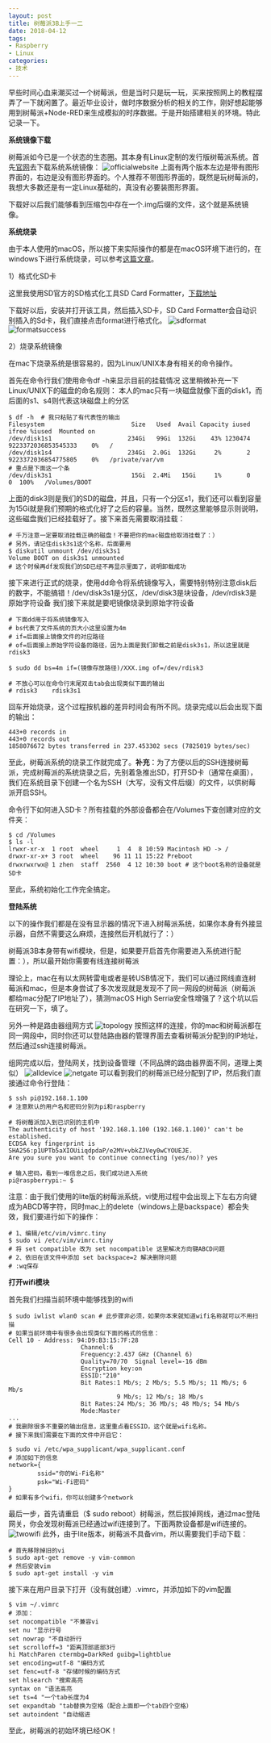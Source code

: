 ```yaml
---
layout: post
title: 树莓派3B上手一二
date: 2018-04-12
tags: 
- Raspberry
- Linux
categories: 
- 技术
---
```


早些时间心血来潮买过一个树莓派，但是当时只是玩一玩，买来按照网上的教程摆弄了一下就闲置了。最近毕业设计，做时序数据分析的相关的工作，刚好想起能够用到树莓派+Node-RED来生成模拟的时序数据。于是开始搭建相关的环境。特此记录一下。

<!-- more -->

**系统镜像下载**

树莓派如今已是一个状态的生态圈。其本身有Linux定制的发行版树莓派系统。首先[官网](https://www.raspberrypi.org/downloads/raspbian/)去下载系统系统镜像：
![officialwebsite](https://static-res.zhen.wang/images/post/2018-04-12-raspberry-system/officialwebsite.png)
上面有两个版本左边是带有图形界面的，右边是没有图形界面的。个人推荐不带图形界面的，既然是玩树莓派的，我想大多数还是有一定Linux基础的，真没有必要装图形界面。

下载好以后我们能够看到压缩包中存在一个.img后缀的文件，这个就是系统镜像。

**系统烧录**

由于本人使用的macOS，所以接下来实际操作的都是在macOS环境下进行的，在windows下进行系统烧录，可以参考[这篇文章](https://blog.csdn.net/u012313335/article/details/53405734)。

1）格式化SD卡

这里我使用SD官方的SD格式化工具SD Card Formatter，[下载地址](https://www.sdcard.org/chs/downloads/formatter_4/index.html)

下载好以后，安装并打开该工具，然后插入SD卡，SD Card Formatter会自动识别插入的Sd卡，我们直接点击format进行格式化。
![sdformat](https://static-res.zhen.wang/images/post/2018-04-12-raspberry-system/sdformat.png)
![formatsuccess](https://static-res.zhen.wang/images/post/2018-04-12-raspberry-system/formatsuccess.png)

2）烧录系统镜像

在mac下烧录系统是很容易的，因为Linux/UNIX本身有相关的命令操作。

首先在命令行我们使用命令df -h来显示目前的挂载情况
这里稍微补充一下Linux/UNIX下的磁盘的命名规则：
本人的mac只有一块磁盘就像下面的disk1，而后面的s1、s4则代表这块磁盘上的分区
```shell
$ df -h  # 我只粘贴了有代表性的输出
Filesystem                        Size   Used  Avail Capacity iused               ifree %iused  Mounted on
/dev/disk1s1                     234Gi   99Gi  132Gi    43% 1230474 9223372036853545333    0%   /
/dev/disk1s4                     234Gi  2.0Gi  132Gi     2%       2 9223372036854775805    0%   /private/var/vm
# 重点是下面这一个条
/dev/disk3s1                      15Gi  2.4Mi   15Gi     1%       0                   0  100%   /Volumes/BOOT
```
上面的disk3则是我们的SD的磁盘，并且，只有一个分区s1，我们还可以看到容量为15Gi就是我们预期的格式化好了之后的容量。当然，既然这里能够显示则说明，这些磁盘我们已经挂载好了。接下来首先需要取消挂载：
```shell
# 千万注意一定要取消挂载正确的磁盘！不要把你的mac磁盘给取消挂载了：）
# 另外，请记住disk3s1这个名称，后面要用
$ diskutil unmount /dev/disk3s1
Volume BOOT on disk3s1 unmounted
# 这个时候再df发现我们的SD已经不再显示里面了，说明卸载成功
```
接下来进行正式的烧录，使用dd命令将系统镜像写入，需要特别特别注意disk后的数字，不能搞错！/dev/disk3s1是分区，/dev/disk3是块设备，/dev/rdisk3是原始字符设备
我们接下来就是要吧镜像烧录到原始字符设备
```shell
# 下面dd用于将系统镜像写入
# bs代表了文件系统的页大小这里设置为4m
# if=后面接上镜像文件的对应路径
# of=后面接上原始字符设备的路径，因为上面是我们卸载之前是disk3s1，所以这里就是rdisk3

$ sudo dd bs=4m if=(镜像存放路径)/XXX.img of=/dev/rdisk3

# 不放心可以在命令行末尾双击tab会出现类似下面的输出
# rdisk3    rdisk3s1
```
回车开始烧录，这个过程按机器的差异时间会有所不同。烧录完成以后会出现下面的输出：
```shell
443+0 records in
443+0 records out
1858076672 bytes transferred in 237.453302 secs (7825019 bytes/sec)
```
至此，树莓派系统的烧录工作就完成了。**补充**：为了方便以后的SSH连接树莓派，完成树莓派的系统烧录之后，先别着急推出SD，打开SD卡（通常在桌面），我们在系统目录下创建一个名为SSH（大写，没有文件后缀）的文件，以供树莓派开启SSH。

命令行下如何进入SD卡？所有挂载的外部设备都会在/Volumes下查创建对应的文件夹：

```shell
$ cd /Volumes
$ ls -l
lrwxr-xr-x  1 root  wheel     1  4  8 10:59 Macintosh HD -> /
drwxr-xr-x+ 3 root  wheel    96 11 11 15:22 Preboot
drwxrwxrwx@ 1 zhen  staff  2560  4 12 10:30 boot # 这个boot名称的设备就是SD卡
```
至此，系统初始化工作完全搞定。

**登陆系统**

以下的操作我们都是在没有显示器的情况下进入树莓派系统，如果你本身有外接显示器，自然不需要这么麻烦，连接然后开机就行了：）

树莓派3B本身带有wifi模块，但是，如果要开启首先你需要进入系统进行配置：），所以最开始你需要有线连接树莓派

理论上，mac在有以太网转雷电或者是转USB情况下，我们可以通过网线直连树莓派和mac，但是本身尝试了多次发现就是发现不了同一网段的树莓派（树莓派都给mac分配了IP地址了），猜测macOS High Serria安全性增强了？这个坑以后在研究一下，填了。

另外一种是路由器组网方式
![topology](https://static-res.zhen.wang/images/post/2018-04-12-raspberry-system/topology.png)
按照这样的连接，你的mac和树莓派都在同一网段中，同时你还可以登陆路由器的管理界面去查看树莓派分配到的IP地址，然后通过ssh连接树莓派。

组网完成以后，登陆网关，找到设备管理（不同品牌的路由器界面不同，道理上类似）
![alldevice](https://static-res.zhen.wang/images/post/2018-04-12-raspberry-system/alldevice.png)
![netgate](https://static-res.zhen.wang/images/post/2018-04-12-raspberry-system/netgate.png)
可以看到我们的树莓派已经分配到了IP，然后我们直接通过命令行登陆：
```shell
$ ssh pi@192.168.1.100
# 注意默认的用户名和密码分别为pi和raspberry

# 将树莓派加入到已识别的主机中
The authenticity of host '192.168.1.100 (192.168.1.100)' can't be established.
ECDSA key fingerprint is SHA256:p1UPTb5aXIOUiiqdpdaP/e2MV+vbkZJVey0wCYOUEJE.
Are you sure you want to continue connecting (yes/no)? yes

# 输入密码，看到一堆信息之后，我们成功进入系统
pi@raspberrypi:~ $
```
注意：由于我们使用的lite版的树莓派系统，vi使用过程中会出现上下左右方向键成为ABCD等字符，同时mac上的delete（windows上是backspace）都会失效，我们要进行如下的操作：
```shell
# 1、编辑/etc/vim/vimrc.tiny
$ sudo vi /etc/vim/vimrc.tiny
# 将 set compatible 改为 set nocompatible 这里解决方向键ABCD问题
# 2、依旧在该文件中添加 set backspace=2 解决删除问题
# :wq保存
```
**打开wifi模块**

首先我们扫描当前环境中能够找到的wifi
```shell
$ sudo iwlist wlan0 scan # 此步骤非必须，如果你本来就知道wifi名称就可以不用扫描
# 如果当前环境中有很多会出现类似下面的格式的信息：
Cell 10 - Address: 94:D9:B3:15:7F:28
                    Channel:6
                    Frequency:2.437 GHz (Channel 6)
                    Quality=70/70  Signal level=-16 dBm
                    Encryption key:on
                    ESSID:"210"
                    Bit Rates:1 Mb/s; 2 Mb/s; 5.5 Mb/s; 11 Mb/s; 6 Mb/s
                              9 Mb/s; 12 Mb/s; 18 Mb/s
                    Bit Rates:24 Mb/s; 36 Mb/s; 48 Mb/s; 54 Mb/s
                    Mode:Master
...
# 我删除很多不重要的输出信息，这里重点看ESSID，这个就是wifi名称。
# 接下来我们需要在下面的文件中开启它：

$ sudo vi /etc/wpa_supplicant/wpa_supplicant.conf
# 添加如下的信息
network={
        ssid="你的Wi-Fi名称"
        psk="Wi-Fi密码"
}
# 如果有多个wifi，你可以创建多个network
```
最后一步，首先请重启（$ sudo reboot）树莓派，然后拔掉网线，通过mac登陆网关，你会发现树莓派已经通过wifi连接到了。下面两款设备都是wifi连接的。
![twowifi](https://static-res.zhen.wang/images/post/2018-04-12-raspberry-system/twowifi.png)
此外，由于lite版本，树莓派不具备vim，所以需要我们手动下载：
```shell
# 首先移除掉旧的vi
$ sudo apt-get remove -y vim-common
# 然后安装vim
$ sudo apt-get install -y vim
```
接下来在用户目录下打开（没有就创建）.vimrc，并添加如下的vim配置
```shell
$ vim ~/.vimrc
# 添加：
set nocompatible "不兼容vi
set nu "显示行号
set nowrap "不自动折行
set scrolloff=3 "距离顶部底部3行
hi MatchParen ctermbg=DarkRed guibg=lightblue
set encoding=utf-8 "编码方式
set fenc=utf-8 "存储时候的编码方式
set hlsearch "搜索高亮
syntax on "语法高亮
set ts=4 "一个tab长度为4
set expandtab "tab替换为空格（配合上面即一个tab四个空格）
set autoindent "自动缩进
```
至此，树莓派的初始环境已经OK！
